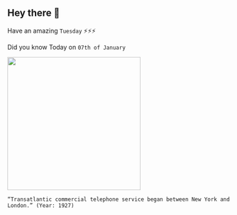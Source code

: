 ## Hey there 👋
Have an amazing `Tuesday` ⚡⚡⚡

Did you know Today on `07th of January`
 
 [<img src="https://i.pinimg.com/originals/dc/a2/74/dca274c9c7011da576755a014708d1ea.jpg" width="300" />](https://www.edn.com/1st-transatlantic-telephone-service-is-established-january-7-1927/) 
 ```
“Transatlantic commercial telephone service began between New York and London.” (Year: 1927)
```

